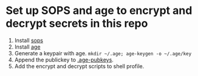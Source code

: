 # Set up SOPS and age to encrypt and decrypt secrets in this repo

1. Install [sops](https://github.com/getsops/sops/releases)
2. Install [age](https://github.com/FiloSottile/age)
3. Generate a keypair with age. `mkdir ~/.age; age-keygen -o ~/.age/key`
4. Append the publickey to [.age-pubkeys](.age-pubkeys).
5. Add the encrypt and decrypt scripts to shell profile. 

